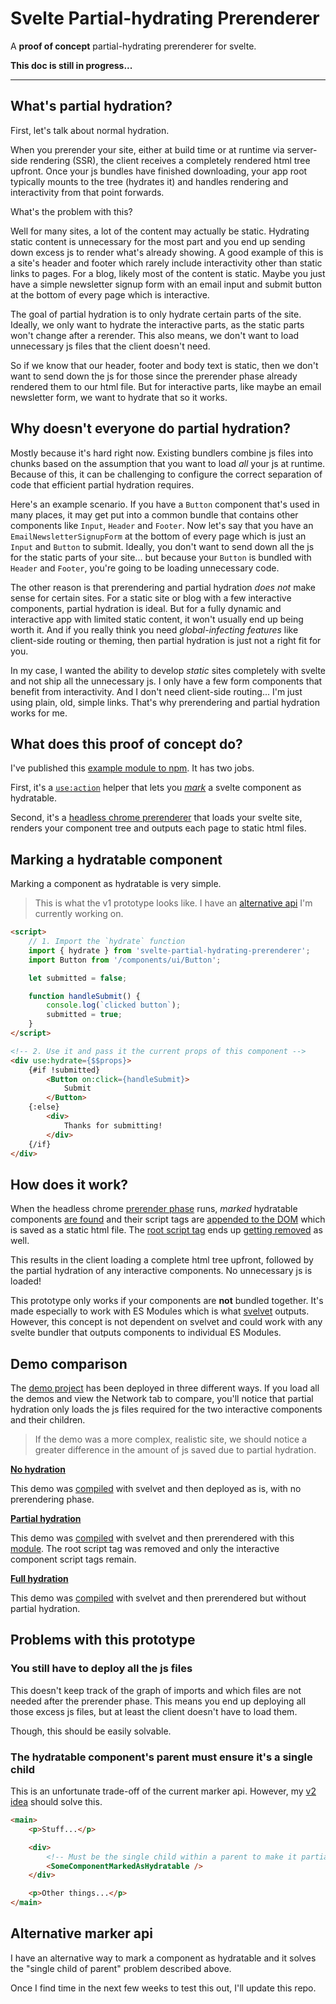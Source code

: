 # Svelte Partial-hydrating Prerenderer

A **proof of concept** partial-hydrating prerenderer for svelte.


**This doc is still in progress...**


---


## What's partial hydration?

First, let's talk about normal hydration.

When you prerender your site, either at build time or at runtime via server-side rendering (SSR), the client receives a completely rendered html tree upfront. Once your js bundles have finished downloading, your app root typically mounts to the tree (hydrates it) and handles rendering and interactivity from that point forwards.

What's the problem with this?

Well for many sites, a lot of the content may actually be static. Hydrating static content is unnecessary for the most part and you end up sending down excess js to render what's already showing. A good example of this is a site's header and footer which rarely include interactivity other than static links to pages. For a blog, likely most of the content is static. Maybe you just have a simple newsletter signup form with an email input and submit button at the bottom of every page which is interactive.

The goal of partial hydration is to only hydrate certain parts of the site. Ideally, we only want to hydrate the interactive parts, as the static parts won't change after a rerender. This also means, we don't want to load unnecessary js files that the client doesn't need.

So if we know that our header, footer and body text is static, then we don't want to send down the js for those since the prerender phase already rendered them to our html file. But for interactive parts, like maybe an email newsletter form, we want to hydrate that so it works.



## Why doesn't everyone do partial hydration?

Mostly because it's hard right now. Existing bundlers combine js files into chunks based on the assumption that you want to load _all_ your js at runtime. Because of this, it can be challenging to configure the correct separation of code that efficient partial hydration requires.

Here's an example scenario. If you have a `Button` component that's used in many places, it may get put into a common bundle that contains other components like `Input`, `Header` and `Footer`. Now let's say that you have an `EmailNewsletterSignupForm` at the bottom of every page which is just an `Input` and `Button` to submit. Ideally, you don't want to send down all the js for the static parts of your site... but because your `Button` is bundled with `Header` and `Footer`, you're going to be loading unnecessary code.

The other reason is that prerendering and partial hydration _does not_ make sense for certain sites. For a static site or blog with a few interactive components, partial hydration is ideal. But for a fully dynamic and interactive app with limited static content, it won't usually end up being worth it. And if you really think you need _global-infecting features_ like client-side routing or theming, then partial hydration is just not a right fit for you.

In my case, I wanted the ability to develop _static_ sites completely with svelte and not ship all the unnecessary js. I only have a few form components that benefit from interactivity. And I don't need client-side routing... I'm just using plain, old, simple links. That's why prerendering and partial hydration works for me.




## What does this proof of concept do?

I've published this [example module to npm][npm]. It has two jobs.

First, it's a [`use:action`][use_action] helper that lets you [_mark_][module_api] a svelte component as hydratable.

Second, it's a [headless chrome prerenderer][module_cli] that loads your svelte site, renders your component tree and outputs each page to static html files.





## Marking a hydratable component

Marking a component as hydratable is very simple.

> This is what the v1 prototype looks like. I have an [alternative api][v2_idea] I'm currently working on.

~~~html
<script>
    // 1. Import the `hydrate` function
    import { hydrate } from 'svelte-partial-hydrating-prerenderer';
    import Button from '/components/ui/Button';

    let submitted = false;

    function handleSubmit() {
        console.log(`clicked button`);
        submitted = true;
    }
</script>

<!-- 2. Use it and pass it the current props of this component -->
<div use:hydrate={$$props}>
    {#if !submitted}
        <Button on:click={handleSubmit}>
            Submit
        </Button>
    {:else}
        <div>
            Thanks for submitting!
        </div>
    {/if}
</div>
~~~






## How does it work?

When the headless chrome [prerender phase][demo_prerender_script] runs, _marked_ hydratable components [are found][demo_config_pageinit] and their script tags are [appended to the DOM][demo_partial_script_tags] which is saved as a static html file. The [root script tag][demo_root_script] ends up [getting removed][demo_config_plugin] as well.

This results in the client loading a complete html tree upfront, followed by the partial hydration of any interactive components. No unnecessary js is loaded!

This prototype only works if your components are **not** bundled together. It's made especially to work with ES Modules which is what [svelvet][svelvet] outputs. However, this concept is not dependent on svelvet and could work with any svelte bundler that outputs components to individual ES Modules.








## Demo comparison

The [demo project][demo] has been deployed in three different ways. If you load all the demos and view the Network tab to compare, you'll notice that partial hydration only loads the js files required for the two interactive components and their children.

> If the demo was a more complex, realistic site, we should notice a greater difference in the amount of js saved due to partial hydration.

**[No hydration](https://jakedeichert.github.io/svelte-partial-hydrating-prerenderer/no-hydration/)**

This demo was [compiled](https://github.com/jakedeichert/svelte-partial-hydrating-prerenderer/blob/gh-pages/no-hydration/index.html) with svelvet and then deployed as is, with no prerendering phase.

**[Partial hydration](https://jakedeichert.github.io/svelte-partial-hydrating-prerenderer/partial-hydration/)**

This demo was [compiled](https://github.com/jakedeichert/svelte-partial-hydrating-prerenderer/blob/gh-pages/partial-hydration/index.html) with svelvet and then prerendered with this [module][npm]. The root script tag was removed and only the interactive component script tags remain.

**[Full hydration](https://jakedeichert.github.io/svelte-partial-hydrating-prerenderer/full-hydration/)**

This demo was [compiled](https://github.com/jakedeichert/svelte-partial-hydrating-prerenderer/blob/gh-pages/full-hydration/index.html) with svelvet and then prerendered but without partial hydration.






## Problems with this prototype

### You still have to deploy all the js files

This doesn't keep track of the graph of imports and which files are not needed after the prerender phase. This means you end up deploying all those excess js files, but at least the client doesn't have to load them.

Though, this should be easily solvable.

### The hydratable component's parent must ensure it's a single child

This is an unfortunate trade-off of the current marker api. However, my [v2 idea][v2_idea] should solve this.

~~~html
<main>
    <p>Stuff...</p>

    <div>
        <!-- Must be the single child within a parent to make it partially-hydratable -->
        <SomeComponentMarkedAsHydratable />
    </div>

    <p>Other things...</p>
</main>
~~~






## Alternative marker api

I have an alternative way to mark a component as hydratable and it solves the "single child of parent" problem described above.

Once I find time in the next few weeks to test this out, I'll update this repo.






[module_api]: https://github.com/jakedeichert/svelte-partial-hydrating-prerenderer/blob/master/lib/index.js
[module_cli]: https://github.com/jakedeichert/svelte-partial-hydrating-prerenderer/blob/master/bin/index.js
[svelvet]: https://github.com/jakedeichert/svelvet
[demo]: https://github.com/jakedeichert/svelte-partial-hydrating-prerenderer/tree/master/demo
[npm]: https://www.npmjs.com/package/svelte-partial-hydrating-prerenderer
[use_action]: https://svelte.dev/docs#use_action
[v2_idea]: #alternative-marker-api
[demo_prerender_script]: https://github.com/jakedeichert/svelte-partial-hydrating-prerenderer/blob/b5737a1f50124b66307189596e8550b214ad4f02/demo/package.json#L10
[demo_partial_script_tags]: https://github.com/jakedeichert/svelte-partial-hydrating-prerenderer/blob/2d76445a9640698c31f1ec770edb2e3612ac77de/partial-hydration/index.html#L88-L106
[demo_root_script]: https://github.com/jakedeichert/svelte-partial-hydrating-prerenderer/blob/b5737a1f50124b66307189596e8550b214ad4f02/demo/public/index.html#L51-L57
[demo_config_plugin]: https://github.com/jakedeichert/svelte-partial-hydrating-prerenderer/blob/97000cae79f9029e5abd943aa345cdb91d0ddbfb/demo/prerender.config.js#L4-L12
[demo_config_pageinit]: https://github.com/jakedeichert/svelte-partial-hydrating-prerenderer/blob/97000cae79f9029e5abd943aa345cdb91d0ddbfb/demo/prerender.config.js#L23-L25



